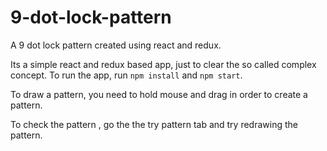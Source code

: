 # 9-dot-lock-pattern
A 9 dot lock pattern created using react and redux.

Its a simple react and redux based app, just to clear the so called complex concept. 
To run the app, run `npm install` and `npm start`.

To draw a pattern, you need to hold mouse and drag in order to create a pattern. 

To check the pattern , go the the try pattern tab and try redrawing the pattern.
